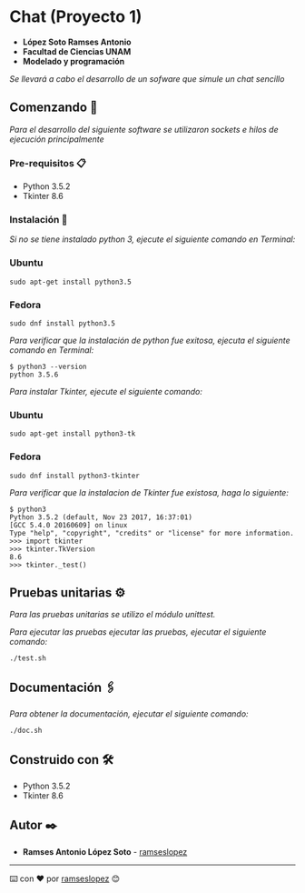 # Chat (Proyecto 1)

* **López Soto Ramses Antonio**
* **Facultad de Ciencias UNAM**
* **Modelado y programación**

_Se llevará a cabo el desarrollo de un sofware que simule un chat sencillo_

## Comenzando 🚀

_Para el desarrollo del siguiente software se utilizaron sockets e hilos de ejecución principalmente_

### Pre-requisitos 📋

* Python 3.5.2 
* Tkinter 8.6

### Instalación 🔧

_Si no se tiene instalado python 3, ejecute el siguiente comando en Terminal:_

### Ubuntu

```
sudo apt-get install python3.5
```

### Fedora

```
sudo dnf install python3.5
```

_Para verificar que la instalación de python fue exitosa, ejecuta el siguiente comando en Terminal:_

```
$ python3 --version
python 3.5.6
```

_Para instalar Tkinter, ejecute el siguiente comando:_

### Ubuntu

```
sudo apt-get install python3-tk
```

### Fedora

```
sudo dnf install python3-tkinter
```

_Para verificar que la instalacion de Tkinter fue existosa, haga lo siguiente:_

```
$ python3
Python 3.5.2 (default, Nov 23 2017, 16:37:01) 
[GCC 5.4.0 20160609] on linux
Type "help", "copyright", "credits" or "license" for more information.
>>> import tkinter
>>> tkinter.TkVersion
8.6
>>> tkinter._test()
```

## Pruebas unitarias ⚙️

_Para las pruebas unitarias se utilizo el módulo unittest._

_Para ejecutar las pruebas ejecutar las pruebas, ejecutar el siguiente comando:_

```
./test.sh
```

## Documentación 🖇️

_Para obtener la documentación, ejecutar el siguiente comando:_

```
./doc.sh
```

## Construido con 🛠️

* Python 3.5.2
* Tkinter 8.6

## Autor ✒️
* **Ramses Antonio López Soto** - [ramseslopez](https://github.com/ramseslopez)

---
⌨️ con ❤️ por [ramseslopez](https://github.com/ramseslopez) 😊